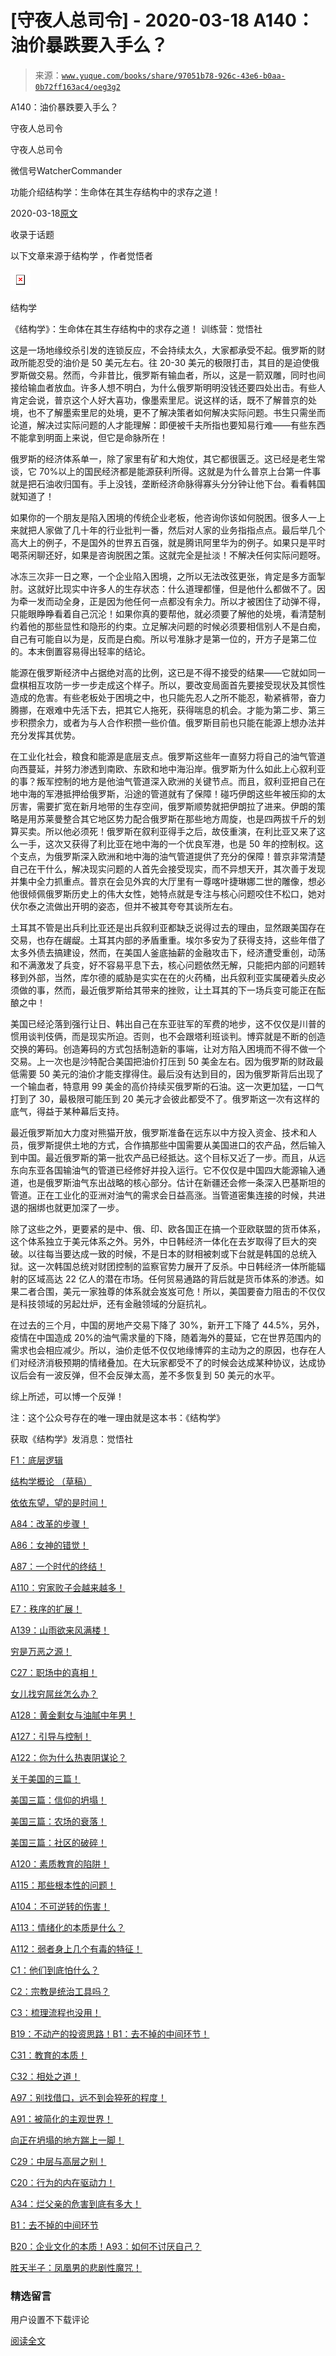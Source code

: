 # [守夜人总司令] - 2020-03-18 A140：油价暴跌要入手么？

> 来源：[`www.yuque.com/books/share/97051b78-926c-43e6-b0aa-0b72ff163ac4/oeg3g2`](https://www.yuque.com/books/share/97051b78-926c-43e6-b0aa-0b72ff163ac4/oeg3g2)



A140：油价暴跌要入手么？ 

守夜人总司令 

守夜人总司令 

微信号WatcherCommander 

功能介绍结构学：生命体在其生存结构中的求存之道！ 

2020-03-18[原文](https://mp.weixin.qq.com/s?__biz=MzAxNDk1NjI2Mw==&mid=2247485041&idx=1&sn=6a4187b14980b764812cc8a38a73a6d4&chksm=9b8a25f9acfdacef9a5a63103636ec37167ae10172725c25bf8406785c059e08ca35c44d28e4&scene=27#wechat_redirect&cpage=251) 

收录于话题 

以下文章来源于结构学 ，作者觉悟者 

![](img/16459ce514fd9c936656a46535025f81.png)  

结构学 

《结构学》：生命体在其生存结构中的求存之道！ 训练营：觉悟社 

这是一场地缘绞杀引发的连锁反应，不会持续太久，大家都承受不起。俄罗斯的财政所能忍受的油价是 50 美元左右。往 20-30 美元的极限打击，其目的是迫使俄罗斯做交易。然而，今非昔比，俄罗斯有输血者，所以，这是一箭双雕，同时也间接给输血者放血。许多人想不明白，为什么俄罗斯明明没钱还要四处出击。有些人肯定会说，普京这个人好大喜功，像墨索里尼。说这样的话，既不了解普京的处境，也不了解墨索里尼的处境，更不了解决策者如何解决实际问题。书生只需坐而论道，解决过实际问题的人才能理解：即便被千夫所指也要知易行难——有些东西不能拿到明面上来说，但它是命脉所在！ 

俄罗斯的经济体系单一，除了家里有矿和大炮仗，其它都很匮乏。这已经是老生常谈，它 70%以上的国民经济都是能源获利所得。这就是为什么普京上台第一件事就是把石油收归国有。手上没钱，垄断经济命脉得寡头分分钟让他下台。看看韩国就知道了！ 

如果你的一个朋友是陷入困境的传统企业老板，他咨询你该如何脱困。很多人一上来就把人家做了几十年的行业批判一番，然后对人家的业务指指点点。最后举几个高大上的例子，不是国外的世界五百强，就是腾讯阿里华为的例子。如果只是平时喝茶闲聊还好，如果是咨询脱困之策。这就完全是扯淡！不解决任何实际问题呀。 

冰冻三次非一日之寒，一个企业陷入困境，之所以无法改弦更张，肯定是多方面掣肘。这就好比现实中许多人的生存状态：什么道理都懂，但是他什么都做不了。因为牵一发而动全身，正是因为他任何一点都没有余力。所以才被困住了动弹不得，只能眼睁睁看着自己沉沦！如果你真的要帮他，就必须要了解他的处境，看清楚制约着他的那些显性和隐形的约束。立足解决问题的时候必须要相信别人不是白痴，自己有可能自以为是，反而是白痴。所以号准脉才是第一位的，开方子是第二位的。本末倒置容易得出轻率的结论。 

能源在俄罗斯经济中占据绝对高的比例，这已是不得不接受的结果——它就如同一盘棋相互攻防一步一步走成这个样子。所以，要改变局面首先要接受现状及其惯性造成的危害。有些老板处于困境之中，也只能先忍人之所不能忍，勒紧裤带，奋力腾挪，在艰难中先活下去，把其它人拖死，获得喘息的机会。才能为第二步、第三步积攒余力，或者为与人合作积攒一些价值。俄罗斯目前也只能在能源上想办法并充分发挥其优势。 

在工业化社会，粮食和能源是底层支点。俄罗斯这些年一直努力将自己的油气管道向西蔓延，并努力渗透到南欧、东欧和地中海沿岸。俄罗斯为什么如此上心叙利亚的事？叛军控制的地方是他油气管道深入欧洲的关键节点。而且，叙利亚把自己在地中海的军港抵押给俄罗斯，沿途的管道就有了保障！碰巧伊朗这些年被压抑的太厉害，需要扩宽在新月地带的生存空间，俄罗斯顺势就把伊朗拉了进来。伊朗的策略是用苏莱曼整合其它地区势力配合俄罗斯在那些地方周旋，也是四两拔千斤的划算买卖。所以他必须死！俄罗斯在叙利亚得手之后，故伎重演，在利比亚又来了这么一手，这次又获得了利比亚在地中海的一个优良军港，也是 50 年的控制权。这个支点，为俄罗斯深入欧洲和地中海的油气管道提供了充分的保障！普京非常清楚自己在干什么，解决现实问题的人首先会接受现实，而不异想天开，其次善于发现并集中全力抓重点。普京在会见外宾的大厅里有一尊喀叶捷琳娜二世的雕像，想必他很倾佩俄罗斯历史上的伟大女性，她特点就是专注与核心问题咬住不松口，她对伏尔泰之流做出开明的姿态，但并不被其夸夸其谈所左右。 

土耳其不管是出兵利比亚还是出兵叙利亚都缺乏说得过去的理由，显然跟美国存在交易，也存在龌龊。土耳其内部的矛盾重重。埃尔多安为了获得支持，这些年借了太多外债去搞建设，然而，在美国人釜底抽薪的金融攻击下，经济遭受重创，动荡和不满激发了兵变，好不容易平息下去，核心问题依然无解，只能把内部的问题转移到外部，当然，库尔德的威胁是实实在在的火药桶，出兵叙利亚实属硬着头皮必须做的事，然而，最近俄罗斯给其带来的挫败，让土耳其的下一场兵变可能正在酝酿之中！ 

美国已经沦落到强行让日、韩出自己在东亚驻军的军费的地步，这不仅仅是川普的惯用谈判伎俩，而是现实所迫。否则，也不会跟塔利班谈判。博弈就是不断的创造交换的筹码。创造筹码的方式包括制造新的事端，让对方陷入困境而不得不做一个交易。上一次也是沙特配合美国把油价打压到 50 美金左右。因为俄罗斯的财政最低需要 50 美元的油价才能支撑得住。最后没有达到目的，因为俄罗斯背后出现了一个输血者，特意用 99 美金的高价持续买俄罗斯的石油。这一次更加猛，一口气打到了 30，最极限可能压到 20 美元才会彼此都受不了。俄罗斯这一次有这样的底气，得益于某种幕后支持。 

最近俄罗斯加大力度对熊猫开放，俄罗斯准备在远东以中方投入资金、技术和人员，俄罗斯提供土地的方式，合作搞那些中国需要从美国进口的农产品，然后输入到中国。最近俄罗斯的第一批农产品已经抵达。这个目标又近了一步。而且，从远东向东亚各国输油气的管道已经修好并投入运行。它不仅仅是中国四大能源输入通道，也是俄罗斯油气东出战略的核心部分。估计在新疆还会修一条深入巴基斯坦的管道。正在工业化的亚洲对油气的需求会日益高涨。当管道密集连接的时候，共进退的捆绑也就更加深了一步。 

除了这些之外，更要紧的是中、俄、印、欧各国正在搞一个亚欧联盟的货币体系，这个体系独立于美元体系之外。另外，中日韩经济一体化在去岁取得了巨大的突破。以往每当要达成一致的时候，不是日本的财相被刺或下台就是韩国的总统入狱。这一次韩国总统对财团控制的监察官势力展开了反杀。中日韩经济一体所能辐射的区域高达 22 亿人的潜在市场。任何贸易通路的背后就是货币体系的渗透。如果二者合围，美元一家独尊的体系就会岌岌可危！所以，美国要奋力阻击的不仅仅是科技领域的另起灶炉，还有金融领域的分庭抗礼。 

在过去的三个月，中国的房地产交易下降了 30%，新开工下降了 44.5%，另外，疫情在中国造成 20%的油气需求量的下降，随着海外的蔓延，它在世界范围内的需求也会相应减少。所以，油价走低不仅仅地缘博弈的主动为之的原因，也存在人们对经济消极预期的情绪叠加。在大玩家都受不了的时候会达成某种协议，达成协议后会有一波反弹，但不会反弹太高，差不多恢复到 50 美元的水平。 

综上所述，可以博一个反弹！ 

注：这个公众号存在的唯一理由就是这本书：《结构学》 

获取《结构学》发消息：觉悟社  



[F1：底层逻辑](http://mp.weixin.qq.com/s?__biz=MzAxNDk1NjI2Mw==&mid=2247484983&idx=1&sn=d1bd020a91e3dd78ebf23d343a657db2&chksm=9b8a25bfacfdaca9b3572b6f4d7ef8d7a0e37e4ab741811b0e2cd64f46b92e1920d0e39e4f38&scene=21#wechat_redirect) 

[结构学概论 （草稿）](http://mp.weixin.qq.com/s?__biz=MzIzMDYwOTM0Mg==&mid=2247484205&idx=1&sn=c7a617ca786f9c2ce298de261d2d7a54&chksm=e8b19bfcdfc612ea7eb13086230ec19ba844b8313945361aa6f036c729946c8bd3403894f330&scene=21#wechat_redirect) 

[依依东望，望的是时间！](http://mp.weixin.qq.com/s?__biz=MzIzMDYwOTM0Mg==&mid=2247483860&idx=1&sn=b5b01ae82ff764ce2806251e3f2a809f&chksm=e8b19905dfc61013607735eb7782299c9a4d7a39a8b15a7b46182ef20eda3ffe9f6ed6337e1f&scene=21#wechat_redirect) 

[A84：改革的步骤！](http://mp.weixin.qq.com/s?__biz=MzIzMDYwOTM0Mg==&mid=2247484098&idx=1&sn=8a28fd5dce47b485ed38e4f3cfdb7d05&chksm=e8b19a13dfc61305fde13511d297aa1d6b59184825c7998f338e7d5f36742e3c06c717d78fe8&scene=21#wechat_redirect) 

[A86：女神的错觉！](http://mp.weixin.qq.com/s?__biz=MzAxNDk1NjI2Mw==&mid=2247484733&idx=1&sn=fab22e8ab3f80b78dab3d4e2e2716bfb&chksm=9b8a26b5acfdafa374df83506e5086a573169362877918977c08490b4e9747c45c99d1266e7f&scene=21#wechat_redirect) 

[A87：一个时代的终结！](http://mp.weixin.qq.com/s?__biz=MzIzMDYwOTM0Mg==&mid=2247484102&idx=1&sn=c0572fe89409ac0ef2d1468b8f81f130&chksm=e8b19a17dfc6130119eacf0492c237b5173f6f9c13265a36d7919e3132228f8c2d3306863c08&scene=21#wechat_redirect) 

[A110：穷家败子会越来越多！](http://mp.weixin.qq.com/s?__biz=MzIzMDYwOTM0Mg==&mid=2247484200&idx=1&sn=0948bd1a38f7653f59a4249ae31c9c4e&chksm=e8b19bf9dfc612ef8bc76f8b04b55f480c55800d2c93e31fca592fbacc1e60aefb9ec525ab08&scene=21#wechat_redirect) 

[E7：秩序的扩展！](http://mp.weixin.qq.com/s?__biz=MzAxNDk1NjI2Mw==&mid=2247485033&idx=1&sn=a4fafabf832faa4e23cb315aa84778cf&chksm=9b8a25e1acfdacf75ca2f4b9f95eefbced60c01b36a2346b549eed79efe998a827b9d4476625&scene=21#wechat_redirect) 

[A139：山雨欲来风满楼！](http://mp.weixin.qq.com/s?__biz=MzAxNDk1NjI2Mw==&mid=2247485028&idx=1&sn=df774eff7bb7562533cba7f5d2346e14&chksm=9b8a25ecacfdacfa9092a7494ffe631aab8a9f4ae745eeaeee91488d21accd14fc29f6eb0a9d&scene=21#wechat_redirect) 

[穷是万恶之源！](http://mp.weixin.qq.com/s?__biz=MzAxNDk1NjI2Mw==&mid=2247483823&idx=1&sn=e54ebe9891b302dc0bf1815c76ccf8b7&chksm=9b8a2227acfdab31a05e273addd9159d4b8263d58d3c58bf214841c8189157519719c3427306&scene=21#wechat_redirect) 

[C27：职场中的真相！](http://mp.weixin.qq.com/s?__biz=MzAxNDk1NjI2Mw==&mid=2247484554&idx=1&sn=fec6641c1838970ea6d16cfe1a68f9e1&chksm=9b8a2702acfdae14e71017ee02594f3b47abc738b773bc3dbd5e80968dccae0e90f17977a339&scene=21#wechat_redirect) 

[女儿找穷屌丝怎么办？](http://mp.weixin.qq.com/s?__biz=MzAxNDk1NjI2Mw==&mid=2247484939&idx=1&sn=6a8b9a3df7e1197fde72a04e45ad3055&chksm=9b8a2583acfdac958a9514beb89993c74e6ee5ad63df4c4c6d420f8ac9cc3976dcfe5f66c734&scene=21#wechat_redirect) 

[A128：黄金剩女与油腻中年男！](http://mp.weixin.qq.com/s?__biz=MzAxNDk1NjI2Mw==&mid=2247484986&idx=1&sn=389cf749cc0fc8c13fddbe2782d064e8&chksm=9b8a25b2acfdaca493be3be9f6825249c41eb2e9ec898370ef118ac45d11e3061fc3f36198fa&scene=21#wechat_redirect) 

[A127：引导与控制！](http://mp.weixin.qq.com/s?__biz=MzAxNDk1NjI2Mw==&mid=2247484979&idx=1&sn=f399f00523a8dd5cafe7c0636121333e&chksm=9b8a25bbacfdacad35d6b31ea6500e76fc161c3dd8e789aacdc1284bedcdcaf57570dd6f6261&scene=21#wechat_redirect) 

[A122：你为什么热衷阴谋论？](http://mp.weixin.qq.com/s?__biz=MzAxNDk1NjI2Mw==&mid=2247484960&idx=1&sn=f04b2971f7e664f0ab903a6a9ffab5dd&chksm=9b8a25a8acfdacbecd85fb722d9e401e6b748a28498b75da9489af10d9cf69916bf473c72a7b&scene=21#wechat_redirect) 

[关于美国的三篇！](http://mp.weixin.qq.com/s?__biz=MzIzMDYwOTM0Mg==&mid=2247484082&idx=1&sn=7f0efdc740505aeff41af3593c2c07d2&chksm=e8b19a63dfc613757721204eef321ddcad7ddc01dfc2076db117c37c0b37d75438f2e405c830&scene=21#wechat_redirect) 

[美国三篇：信仰的坍塌！](http://mp.weixin.qq.com/s?__biz=MzIzMDYwOTM0Mg==&mid=2247484086&idx=1&sn=84a690a2f2f277ffb97bd9ae9b8997b5&chksm=e8b19a67dfc61371cbaa58bdc4cf884dcb865ce62dc947cf1cf3e7653716339ff71d49c563bb&scene=21#wechat_redirect) 

[美国三篇：农场的衰落！](http://mp.weixin.qq.com/s?__biz=MzAxNDk1NjI2Mw==&mid=2247484839&idx=1&sn=ab17e9c4ae5af883a17a9c0fcafe94dd&chksm=9b8a262facfdaf399eab6252e9034d5a64a95f1c2575ed6570615dc11980d7d14b684341c22d&scene=21#wechat_redirect) 

[美国三篇：社区的破碎！](http://mp.weixin.qq.com/s?__biz=MzAxNDk1NjI2Mw==&mid=2247484995&idx=1&sn=e6b19218f50cedb3832a75694d5fca2a&chksm=9b8a25cbacfdacdd9585015c0542f118592cdeb57bf869d6566ef48e60aaf0f59aeebb6ba2a3&scene=21#wechat_redirect) 

[A120：素质教育的陷阱！](http://mp.weixin.qq.com/s?__biz=MzAxNDk1NjI2Mw==&mid=2247484948&idx=1&sn=6326c52223f8520cf16820e7ae2f12d1&chksm=9b8a259cacfdac8a3f821dea074d2df64dc08c9498aadb36f006f685bbf87dfc13daefd4bf6d&scene=21#wechat_redirect) 

[A115：那些根本性的问题！](http://mp.weixin.qq.com/s?__biz=MzAxNDk1NjI2Mw==&mid=2247484914&idx=1&sn=967fee05bc4f865fe727690ef496bd08&chksm=9b8a267aacfdaf6c067abdfbeed512ad0ec7af5d0c3310f4461e50eaa47c005b5b30ea9758af&scene=21#wechat_redirect) 

[A104：不可逆转的伤害！](http://mp.weixin.qq.com/s?__biz=MzAxNDk1NjI2Mw==&mid=2247484910&idx=1&sn=80626aa3b4a4e223e5062a4d00806308&chksm=9b8a2666acfdaf70c0a3e1392357732bf9431c96bc1ec220eef91101a73d0c6eeff4f62d4e80&scene=21#wechat_redirect) 

[A113：情绪化的本质是什么？](http://mp.weixin.qq.com/s?__biz=MzAxNDk1NjI2Mw==&mid=2247484925&idx=1&sn=a3e5d2a4ffa1f0c4a1e915a7f6244527&chksm=9b8a2675acfdaf6365b4c9b6f0390ceae91e0dbf218efdd6be0dc600964d220b1ab45bb6c2ac&scene=21#wechat_redirect) 

[A112：弱者身上几个有毒的特征！](http://mp.weixin.qq.com/s?__biz=MzAxNDk1NjI2Mw==&mid=2247484903&idx=1&sn=609b7c81f10207eea8bcccbe35aa61b6&chksm=9b8a266facfdaf790a328ee9eca9d05f95ce939b69b2e4c1fcaacd63470bd79c44d03caeb00c&scene=21#wechat_redirect) 

[C1：他们到底怕什么？](http://mp.weixin.qq.com/s?__biz=MzAxNDk1NjI2Mw==&mid=2247483898&idx=1&sn=1b0a50386e9e89d2750dec717236f0aa&chksm=9b8a2272acfdab64235b35ee5e91b8cac6172144207251636e1345fc570aa1601f59eff7f442&scene=21#wechat_redirect) 

[C2：宗教是统治工具吗？](http://mp.weixin.qq.com/s?__biz=MzAxNDk1NjI2Mw==&mid=2247483901&idx=1&sn=f5d9f8c7bd84370c79adae921351e813&chksm=9b8a2275acfdab63fde093d76ff82e01d0e2fd43ea675f77fd17fd51a15873d4d10499f5338d&scene=21#wechat_redirect) 

[C3：梳理流程也没用！](http://mp.weixin.qq.com/s?__biz=MzAxNDk1NjI2Mw==&mid=2247483989&idx=1&sn=ee70dacfd980f041379d91ae947ece44&chksm=9b8a21ddacfda8cb28bf62d6f53531e8a8ebce2de96396e50ec7e7e144fffe502ec6faee3415&scene=21#wechat_redirect) 

[B19：不动产的投资思路！](http://mp.weixin.qq.com/s?__biz=MzIzMDYwOTM0Mg==&mid=2247484069&idx=1&sn=a13a6e590a21b27fd1356718b3a2dcd3&chksm=e8b19a74dfc613622b23c7233732cbb1d499c75f9b7ac3047cdeaee3a34eeae7d3b4871429f1&scene=21#wechat_redirect)[B1：去不掉的中间环节！](http://mp.weixin.qq.com/s?__biz=MzIzMDYwOTM0Mg==&mid=2247483903&idx=1&sn=e8a21cb816d6a27d869f81463805a208&chksm=e8b1992edfc610380f54d91f9acc9844820c77ce8a5bcedb4f36372c406647f45fd2514a6a77&scene=21#wechat_redirect) 

[C31：教育的本质！](http://mp.weixin.qq.com/s?__biz=MzAxNDk1NjI2Mw==&mid=2247484645&idx=1&sn=0c19e963af345ec0d157348555f45482&chksm=9b8a276dacfdae7bb43eb0602bf7d9fdc827d0675a7350f893c5b3b43986de58782355a2065d&scene=21#wechat_redirect) 

[C32：相处之道！](http://mp.weixin.qq.com/s?__biz=MzAxNDk1NjI2Mw==&mid=2247484658&idx=1&sn=32943edb605fea344e437efb5cd77ed6&chksm=9b8a277aacfdae6cc8e9d256f960d07226086e0d020d68893af2a8b5391771e66626b0d086aa&scene=21#wechat_redirect) 

[A97：别找借口，远不到会猝死的程度！](http://mp.weixin.qq.com/s?__biz=MzAxNDk1NjI2Mw==&mid=2247484866&idx=1&sn=d93222730b1fd65cd31d270e54c91073&chksm=9b8a264aacfdaf5cf1d8eab64891b03e7b9966e887c9f512b7cb4a3f6cca04f1faa2c5da905d&scene=21#wechat_redirect) 

[A91：被简化的主观世界！](http://mp.weixin.qq.com/s?__biz=MzIzMDYwOTM0Mg==&mid=2247484106&idx=1&sn=89ac1e2a068a9114c08822ed3a6a9916&chksm=e8b19a1bdfc6130d67743acf04c384cd66fa3d13b83614a9b3d70edda3290e8af9765c31b7d7&scene=21#wechat_redirect) 

[向正在坍塌的地方踹上一脚！](http://mp.weixin.qq.com/s?__biz=MzAxNDk1NjI2Mw==&mid=2247483789&idx=1&sn=5e44b7b524c3dc4bb7705f49ed0a44a3&chksm=9b8a2205acfdab139e4b1d44ef6702b09c9fbf79505340205d13fbdaa33207a997f54bee0e97&scene=21#wechat_redirect) 

[C29：中层与高层之别！](http://mp.weixin.qq.com/s?__biz=MzIzMDYwOTM0Mg==&mid=2247484061&idx=1&sn=6b5effaceec4ccea129b0b2c0ff9eb94&chksm=e8b19a4cdfc6135a82d4a79c2245a8efb5cea97135ffeef76afcdb0f1d23fc37408270b77ac3&scene=21#wechat_redirect) 

[C20：行为的内在驱动力！](http://mp.weixin.qq.com/s?__biz=MzIzMDYwOTM0Mg==&mid=2247484003&idx=1&sn=a62ddbccc64f9f19890c0dff9605b6f7&chksm=e8b19ab2dfc613a47b840d331bb9c43711798f5102681c0d1a06cb3996450c1d34bc8573b7e0&scene=21#wechat_redirect) 

[A34：烂父亲的危害到底有多大！](http://mp.weixin.qq.com/s?__biz=MzIzMDYwOTM0Mg==&mid=2247483986&idx=1&sn=984fbf5e696f7a3f34f25dcf93037cea&chksm=e8b19a83dfc61395d629a54503920505c42a73a62b9e72308ed4ea0d66c509ca66a1a3138ea5&scene=21#wechat_redirect) 

[B1：去不掉的中间环节](http://mp.weixin.qq.com/s?__biz=MzIzMDYwOTM0Mg==&mid=2247483903&idx=1&sn=e8a21cb816d6a27d869f81463805a208&chksm=e8b1992edfc610380f54d91f9acc9844820c77ce8a5bcedb4f36372c406647f45fd2514a6a77&scene=21#wechat_redirect) 

[B20：企业文化的本质！](http://mp.weixin.qq.com/s?__biz=MzIzMDYwOTM0Mg==&mid=2247484111&idx=1&sn=d6154ef03c3702d24ebbd49ec6d2544b&chksm=e8b19a1edfc61308357f4cc639a74339e18c1e7ea64e351a1d73fac03d82e0daa3d7cbd2b4f7&scene=21#wechat_redirect)[A93：如何不讨厌自己？](http://mp.weixin.qq.com/s?__biz=MzAxNDk1NjI2Mw==&mid=2247484783&idx=1&sn=08bb06c4b322311a9d08a0d67077b6ac&chksm=9b8a26e7acfdaff1fb664e30d3365b7405692c4c7e53b41d078052fcbd87faf8de05c04346ce&scene=21#wechat_redirect) 

[胜天半子：凤凰男的悲剧性魔咒！](http://mp.weixin.qq.com/s?__biz=MzAxNDk1NjI2Mw==&mid=2247484459&idx=1&sn=3af333a7d8f81253f730e57ba86f6f11&chksm=9b8a27a3acfdaeb524c155bcc629f472e273558add2d9c91ca3295d08144bd6d7d26ed757e6c&scene=21#wechat_redirect) 

### 精选留言 

用户设置不下载评论 

[阅读全文](https://t.zsxq.com/U7aurjm)